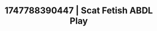 ---
categories:
- Bedroom eyes
- Sultry laughter
- Queer kinks
- Interactive NSFW
- Cheerleader roleplay
image: /assets/images/1747788390447.jpg
layout: post
seo:
  description: Featured content with sensual Scat Fetish, ABDL Play. HD images available.
  keywords: Scat Fetish, ABDL Play
  og_image: /assets/images/1747788390447.jpg
  schema_type: VisualArtwork
tags:
- ABDL Play
- '#1747788390447'
- Scat Fetish
title: 1747788390447 | Scat Fetish ABDL Play
---
